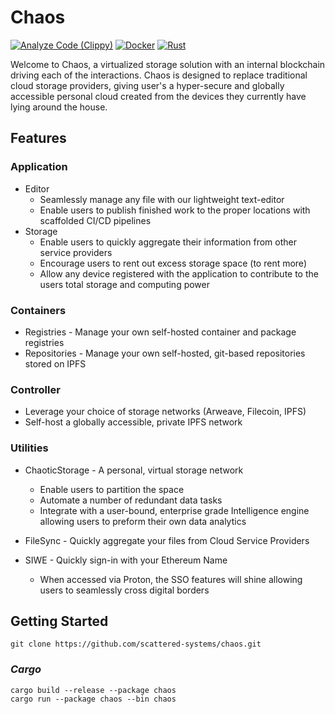 # Chaos
[![Analyze Code (Clippy)](https://github.com/Scattered-Systems/chaos/actions/workflows/rust-clippy.yml/badge.svg)](https://github.com/Scattered-Systems/chaos/actions/workflows/rust-clippy.yml)
[![Docker](https://github.com/scattered-systems/chaos/actions/workflows/docker.yml/badge.svg)](https://github.com/scattered-systems/chaos/actions/workflows/docker.yml)
[![Rust](https://github.com/scattered-systems/chaos/actions/workflows/rust.yml/badge.svg)](https://github.com/scattered-systems/chaos/actions/workflows/rust.yml)

Welcome to Chaos, a virtualized storage solution with an internal blockchain driving each of the interactions.
Chaos is designed to replace traditional cloud storage providers, giving user's a hyper-secure and globally accessible
personal cloud created from the devices they currently have lying around the house.


## Features
### Application
* Editor
  * Seamlessly manage any file with our lightweight text-editor
  * Enable users to publish finished work to the proper locations with scaffolded CI/CD pipelines
* Storage
  * Enable users to quickly aggregate their information from other service providers
  * Encourage users to rent out excess storage space (to rent more)
  * Allow any device registered with the application to contribute to the users total storage and computing power

### Containers
* Registries - Manage your own self-hosted container and package registries
* Repositories - Manage your own self-hosted, git-based repositories stored on IPFS

### Controller
* Leverage your choice of storage networks (Arweave, Filecoin, IPFS)
* Self-host a globally accessible, private IPFS network


### Utilities
* ChaoticStorage - A personal, virtual storage network 
  * Enable users to partition the space
  * Automate a number of redundant data tasks
  * Integrate with a user-bound, enterprise grade Intelligence engine allowing users to preform their own data analytics

* FileSync - Quickly aggregate your files from Cloud Service Providers
* SIWE - Quickly sign-in with your Ethereum Name
  * When accessed via Proton, the SSO features will shine allowing users to seamlessly cross digital borders

## Getting Started

    git clone https://github.com/scattered-systems/chaos.git

### _Cargo_

    cargo build --release --package chaos
    cargo run --package chaos --bin chaos